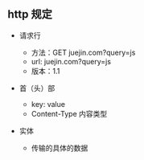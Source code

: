 ## http 规定
- 请求行
  - 方法：GET juejin.com?query=js
  - url: juejin.com?query=js
  - 版本：1.1

- 首（头）部
  - key: value
  - Content-Type 内容类型

- 实体
  - 传输的具体的数据